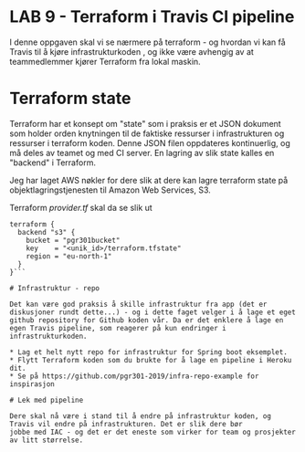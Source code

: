 # LAB 9 - Terraform i Travis CI pipeline 

I denne oppgaven skal vi se nærmere på terraform - og hvordan vi kan få Travis til å kjøre infrastrukturkoden , og ikke være avhengig av at 
teammedlemmer kjører Terraform fra lokal maskin.

# Terraform state

Terraform har et konsept om "state" som i praksis er et JSON dokument som holder orden knytningen til de faktiske ressurser i infrastrukturen og 
ressurser i terraform koden. Denne JSON filen oppdateres kontinuerlig, og må deles av teamet og med CI server. En lagring av slik state
kalles en "backend" i Terraform. 

Jeg har laget AWS nøkler for dere slik at dere kan lagre terraform state på objektlagringstjenesten til Amazon Web Services, S3. 

Terraform _provider.tf_ skal da se slik ut 

```
terraform {
  backend "s3" {
    bucket = "pgr301bucket"
    key    = "<unik_id>/terraform.tfstate"
    region = "eu-north-1"
  }
}```

# Infrastruktur - repo

Det kan være god praksis å skille infrastruktur fra app (det er diskusjoner rundt dette...) - og i dette faget velger i å lage et eget 
github repository for Github koden vår. Da er det enklere å lage en egen Travis pipeline, som reagerer på kun endringer i infrastrukturkoden. 

* Lag et helt nytt repo for infrastruktur for Spring boot eksemplet. 
* Flytt Terraform koden som du brukte for å lage en pipeline i Heroku dit. 
* Se på https://github.com/pgr301-2019/infra-repo-example for inspirasjon

# Lek med pipeline

Dere skal nå være i stand til å endre på infrastruktur koden, og Travis vil endre på infrastrukturen. Det er slik dere bør 
jobbe med IAC - og det er det eneste som virker for team og prosjekter av litt størrelse. 





